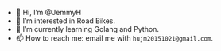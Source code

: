 - 👋 Hi, I’m @JemmyH
- 👀 I’m interested in Road Bikes.
- 🌱 I’m currently learning Golang and Python.
- 📫 How to reach me: email me with `hujm20151021@gmail.com`.

<!---
JemmyH/JemmyH is a ✨ special ✨ repository because its `README.md` (this file) appears on your GitHub profile.
You can click the Preview link to take a look at your changes.
--->
